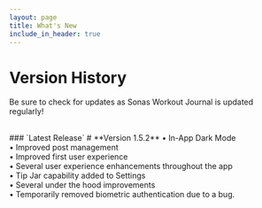 ```yaml
---
layout: page
title: What's New
include_in_header: true
---
```


# Version History
Be sure to check for updates as Sonas Workout Journal is updated regularly!

<br>
### `Latest Release`
# **Version 1.5.2**
• In-App Dark Mode<br>
• Improved post management<br>
• Improved first user experience<br>
• Several user experience enhancements throughout the app<br>
• Tip Jar capability added to Settings<br>
• Several under the hood improvements<br>
• Temporarily removed biometric authentication due to a bug.<br>
